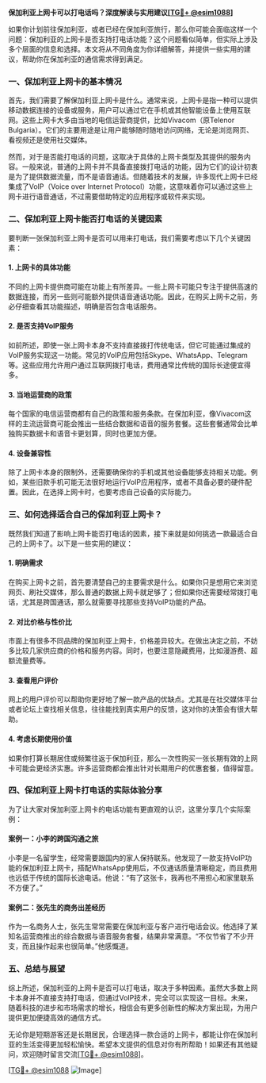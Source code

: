 **保加利亚上网卡可以打电话吗？深度解读与实用建议[[TG💪+ @esim1088](https://t.me/s/esim1088)]**

如果你计划前往保加利亚，或者已经在保加利亚旅行，那么你可能会面临这样一个问题：保加利亚的上网卡是否支持打电话功能？这个问题看似简单，但实际上涉及多个层面的信息和选择。本文将从不同角度为你详细解答，并提供一些实用的建议，帮助你在保加利亚的通信需求得到满足。

### 一、保加利亚上网卡的基本情况

首先，我们需要了解保加利亚上网卡是什么。通常来说，上网卡是指一种可以提供移动数据连接的设备或服务，用户可以通过它在手机或其他智能设备上使用互联网。这些上网卡大多由当地的电信运营商提供，比如Vivacom（原Telenor Bulgaria）。它们的主要用途是让用户能够随时随地访问网络，无论是浏览网页、看视频还是使用社交媒体。

然而，对于是否能打电话的问题，这取决于具体的上网卡类型及其提供的服务内容。一般来说，普通的上网卡并不具备直接拨打电话的功能，因为它们的设计初衷是为了提供数据流量，而不是语音通话。但随着技术的发展，许多现代上网卡已经集成了VoIP（Voice over Internet Protocol）功能，这意味着你可以通过这些上网卡进行语音通话，不过需要借助特定的应用程序或软件来实现。

### 二、保加利亚上网卡能否打电话的关键因素

要判断一张保加利亚上网卡是否可以用来打电话，我们需要考虑以下几个关键因素：

#### 1. 上网卡的具体功能
不同的上网卡提供商可能在功能上有所差异。一些上网卡可能只专注于提供高速的数据连接，而另一些则可能额外提供语音通话功能。因此，在购买上网卡之前，务必仔细查看其功能描述，明确是否包含电话服务。

#### 2. 是否支持VoIP服务
如前所述，即使一张上网卡本身不支持直接拨打传统电话，但它可能通过集成的VoIP服务实现这一功能。常见的VoIP应用包括Skype、WhatsApp、Telegram等。这些应用允许用户通过互联网拨打电话，费用通常比传统的国际长途便宜得多。

#### 3. 当地运营商的政策
每个国家的电信运营商都有自己的政策和服务条款。在保加利亚，像Vivacom这样的主流运营商可能会推出一些结合数据和语音的服务套餐。这些套餐通常会比单独购买数据卡和语音卡更划算，同时也更加方便。

#### 4. 设备兼容性
除了上网卡本身的限制外，还需要确保你的手机或其他设备能够支持相关功能。例如，某些旧款手机可能无法很好地运行VoIP应用程序，或者不具备必要的硬件配置。因此，在选择上网卡时，也要考虑自己设备的实际能力。

### 三、如何选择适合自己的保加利亚上网卡？

既然我们知道了影响上网卡能否打电话的因素，接下来就是如何挑选一款最适合自己的上网卡了。以下是一些实用的建议：

#### 1. 明确需求
在购买上网卡之前，首先要清楚自己的主要需求是什么。如果你只是想用它来浏览网页、刷社交媒体，那么普通的数据上网卡就足够了；但如果你还需要经常拨打电话，尤其是跨国通话，那么就需要寻找那些支持VoIP功能的产品。

#### 2. 对比价格与性价比
市面上有很多不同品牌的保加利亚上网卡，价格差异较大。在做出决定之前，不妨多比较几家供应商的价格和服务内容。同时，也要注意隐藏费用，比如漫游费、超额流量费等。

#### 3. 查看用户评价
网上的用户评价可以帮助你更好地了解一款产品的优缺点。尤其是在社交媒体平台或者论坛上查找相关信息，往往能找到真实用户的反馈，这对你的决策会有很大帮助。

#### 4. 考虑长期使用价值
如果你打算长期居住或频繁往返于保加利亚，那么一次性购买一张长期有效的上网卡可能会更经济实惠。许多运营商都会推出针对长期用户的优惠套餐，值得留意。

### 四、保加利亚上网卡打电话的实际体验分享

为了让大家对保加利亚上网卡的电话功能有更直观的认识，这里分享几个实际案例：

#### 案例一：小李的跨国沟通之旅
小李是一名留学生，经常需要跟国内的家人保持联系。他发现了一款支持VoIP功能的保加利亚上网卡，搭配WhatsApp使用后，不仅通话质量清晰稳定，而且费用也远低于传统的国际长途电话。他说：“有了这张卡，我再也不用担心和家里联系不方便了。”

#### 案例二：张先生的商务出差经历
作为一名商务人士，张先生常常需要在保加利亚与客户进行电话会议。他选择了某知名运营商推出的综合数据与语音服务套餐，结果非常满意。“不仅节省了不少开支，而且操作起来也很简单。”他感慨道。

### 五、总结与展望

综上所述，保加利亚的上网卡是否可以打电话，取决于多种因素。虽然大多数上网卡本身并不直接支持打电话，但通过VoIP技术，完全可以实现这一目标。未来，随着科技的进步和市场需求的增长，相信会有更多创新性的解决方案出现，为用户提供更加便捷高效的通信方式。

无论你是短期游客还是长期居民，合理选择一款合适的上网卡，都能让你在保加利亚的生活变得更加轻松愉快。希望本文提供的信息对你有所帮助！如果还有其他疑问，欢迎随时留言交流[[TG💪+ @esim1088](https://t.me/s/esim1088)]。

[[TG💪+ @esim1088](https://t.me/s/esim1088) ![Image](https://i.postimg.cc/4NQfJmqS/Snipaste-2025-05-13-00-14-12.png)]